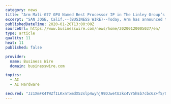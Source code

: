 ```yaml
---
category: news
title: "Arm Mali-G77 GPU Named Best Processor IP in The Linley Group’s Analysts’ Choice Awards"
excerpt: "SAN JOSE, Calif.--(BUSINESS WIRE)--Today, Arm has announced that the Arm Mali-G77 GPU has been named the winner of the Best Processor IP category in The Linley Group’s Analysts’ Choice Awards 2019. The annual awards recognize the top semiconductor offerings of the year in seven distinct categories: AI accelerators, embedded processors ..."
publishedDateTime: 2020-01-20T13:00:00Z
sourceUrl: https://www.businesswire.com/news/home/20200120005037/en/
type: article
quality: 11
heat: 11
published: false

provider:
  name: Business Wire
  domain: businesswire.com

topics:
  - AI
  - AI Hardware

secured: "Jz1XmFK4TWZfILKxnTxmdX52slp4wyhj99DJwetU2kc4VY5hEb7cbc6Z+fS/G8lggHd0rbP7LDbmL2F5K7lV/sj7k/BbsyoJQMyOJa2FHqYp5nZDxjANuqIRpb6fTfBDNOF+BsveHoYQSyC6MUR1tiUvyYp8rRH4ks6Qy+LnVbFMCZ869SfDBjA6PnU5XfoDBwpPsy89arAKVOMyjtB8zM3x1SihA8nK3zXinUAdXpJnw2i954YJgIXCIXh1Fgj27l90KrKd0BE/fxHhm4LkDTl3XRx9Dp0/JgOEN3aEDa6IHMngHcUWPFtufwa8xvEo;68tqd1DY+WiQ0Wk2sRskbA=="
---
```


